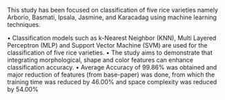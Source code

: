 This study has been focused on classification of five rice varieties namely Arborio, Basmati, Ipsala, Jasmine, 
and Karacadag using machine learning techniques.
 
• Classification models such as k-Nearest Neighbor (KNN), Multi Layered Perceptron (MLP) and Support Vector Machine (SVM) are used for the classification 
of five rice varieties. 
• The study aims to demonstrate that integrating morphological, shape and color features can enhance 
classification accuracy. 
• Average Accuracy of 99.86% was obtained and major reduction of features (from base-paper) was done, from 
which the training time was reduced by 46.00% and space complexity was reduced by 54.00%

